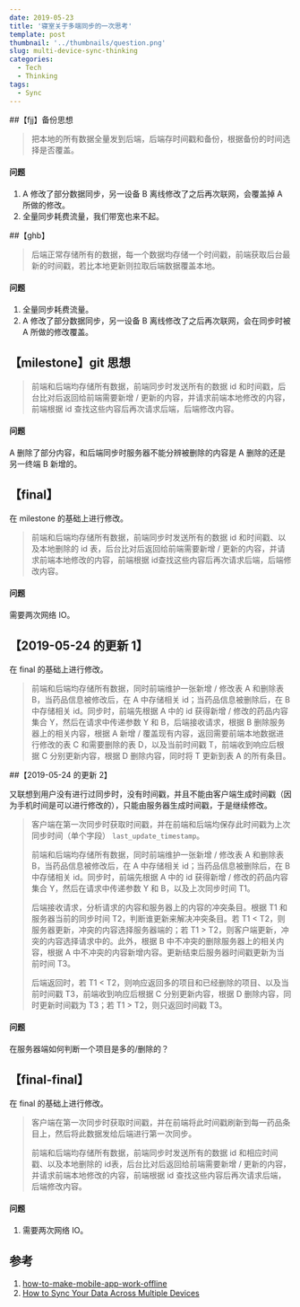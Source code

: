 ```yaml
---
date: 2019-05-23
title: '寝室关于多端同步的一次思考'
template: post
thumbnail: '../thumbnails/question.png'
slug: multi-device-sync-thinking
categories:
  - Tech
  - Thinking
tags:
  - Sync
---
```




##【fjj】备份思想

> 把本地的所有数据全量发到后端，后端存时间戳和备份，根据备份的时间选择是否覆盖。

#### 问题

1. A 修改了部分数据同步，另一设备 B 离线修改了之后再次联网，会覆盖掉 A 所做的修改。
2. 全量同步耗费流量，我们带宽也来不起。



##【ghb】

> 后端正常存储所有的数据，每一个数据均存储一个时间戳，前端获取后台最新的时间戳，若比本地更新则拉取后端数据覆盖本地。

#### 问题

1. 全量同步耗费流量。
2. A 修改了部分数据同步，另一设备 B 离线修改了之后再次联网，会在同步时被 A 所做的修改覆盖。



## 【milestone】git 思想

> 前端和后端均存储所有数据，前端同步时发送所有的数据 id 和时间戳，后台比对后返回给前端需要新增 / 更新的内容，并请求前端本地修改的内容，前端根据 id 查找这些内容后再次请求后端，后端修改内容。

#### 问题

A 删除了部分内容，和后端同步时服务器不能分辨被删除的内容是 A 删除的还是另一终端 B 新增的。



## 【final】

在 milestone 的基础上进行修改。

> 前端和后端均存储所有数据，前端同步时发送所有的数据 id 和时间戳、以及本地删除的 id 表，后台比对后返回给前端需要新增 / 更新的内容，并请求前端本地修改的内容，前端根据 id查找这些内容后再次请求后端，后端修改内容。

#### 问题

需要两次网络 IO。

## 【2019-05-24 的更新 1】

在 final 的基础上进行修改。

> 前端和后端均存储所有数据，同时前端维护一张新增 / 修改表 A 和删除表 B，当药品信息被修改后，在 A 中存储相关 id；当药品信息被删除后，在 B 中存储相关 id。同步时，前端先根据 A 中的 id 获得新增 / 修改的药品内容集合 Y，然后在请求中传递参数 Y 和 B，后端接收请求，根据 B 删除服务器上的相关内容，根据 A 新增 / 覆盖现有内容，返回需要前端本地数据进行修改的表 C 和需要删除的表 D，以及当前时间戳 T，前端收到响应后根据 C 分别更新内容，根据 D 删除内容，同时将 T 更新到表 A 的所有条目。

##【2019-05-24 的更新 2】

又联想到用户没有进行过同步时，没有时间戳，并且不能由客户端生成时间戳（因为手机时间是可以进行修改的），只能由服务器生成时间戳，于是继续修改。

> 客户端在第一次同步时获取时间戳，并在前端和后端均保存此时间戳为上次同步时间（单个字段） `last_update_timestamp`。
>
> 前端和后端均存储所有数据，同时前端维护一张新增 / 修改表 A 和删除表 B，当药品信息被修改后，在 A 中存储相关 id；当药品信息被删除后，在 B 中存储相关 id。同步时，前端先根据 A 中的 id 获得新增 / 修改的药品内容集合 Y，然后在请求中传递参数 Y 和 B，以及上次同步时间 T1。
>
> 后端接收请求，分析请求的内容和服务器上的内容的冲突条目。根据 T1 和服务器当前的同步时间 T2，判断谁更新来解决冲突条目。若 T1 < T2，则服务器更新，冲突的内容选择服务器端的；若 T1 > T2，则客户端更新，冲突的内容选择请求中的。此外，根据 B 中不冲突的删除服务器上的相关内容，根据 A 中不冲突的内容新增内容。更新结束后服务器时间戳更新为当前时间 T3。
>
> 后端返回时，若 T1 < T2，则响应返回多的项目和已经删除的项目、以及当前时间戳 T3，前端收到响应后根据 C 分别更新内容，根据 D 删除内容，同时更新时间戳为 T3；若 T1 > T2，则只返回时间戳 T3。

#### 问题

在服务器端如何判断一个项目是多的/删除的？



## 【final-final】

在 final 的基础上进行修改。

> 客户端在第一次同步时获取时间戳，并在前端将此时间戳刷新到每一药品条目上，然后将此数据发给后端进行第一次同步。
>
> 前端和后端均存储所有数据，前端同步时发送所有的数据 id 和相应时间戳、以及本地删除的 id表，后台比对后返回给前端需要新增 / 更新的内容，并请求前端本地修改的内容，前端根据 id 查找这些内容后再次请求后端，后端修改内容。

#### 问题

1. 需要两次网络 IO。



## 参考

1. [how-to-make-mobile-app-work-offline](https://dzone.com/articles/how-to-make-mobile-app-work-offline)
2. [How to Sync Your Data Across Multiple Devices](https://www.lifewire.com/how-to-sync-your-data-across-multiple-devices-2378018)